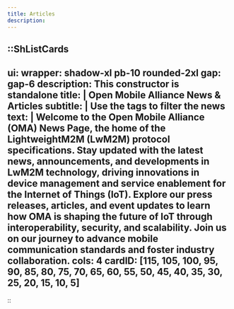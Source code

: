 ```yaml
---
title: Articles
description:
---
```



::ShListCards
---
ui:
    wrapper: shadow-xl pb-10 rounded-2xl
    gap: gap-6
description: This constructor is standalone
title: |
    Open Mobile Alliance News & Articles 
subtitle: |
    Use the tags to filter the news
text: |
    Welcome to the Open Mobile Alliance (OMA) News Page, the home of the LightweightM2M (LwM2M) protocol specifications. Stay updated with the latest news, announcements, and developments in LwM2M technology, driving innovations in device management and service enablement for the Internet of Things (IoT). Explore our press releases, articles, and event updates to learn how OMA is shaping the future of IoT through interoperability, security, and scalability. Join us on our journey to advance mobile communication standards and foster industry collaboration.
cols: 4
cardID: [115, 105, 100, 95, 90, 85, 80, 75, 70, 65, 60, 55, 50, 45, 40, 35, 30, 25, 20, 15, 10, 5]
---
::

